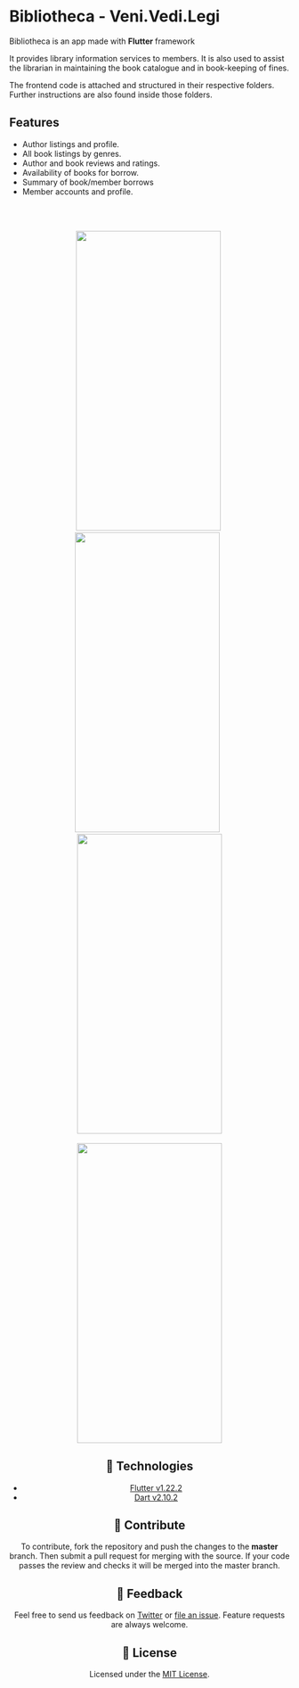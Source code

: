 # Bibliotheca - Veni.Vedi.Legi

Bibliotheca is an app made with **Flutter** framework 
<br>

It provides library information services to members. It is also used to assist the librarian in maintaining the book catalogue and in book-keeping of fines.
<br>

The  frontend code is attached and structured in their respective folders. Further instructions are also found inside those folders.

## Features

  - Author listings and profile.
  - All book listings by genres.
  - Author and book reviews and ratings.
  - Availability of books for borrow.
  - Summary of book/member borrows
  - Member accounts and profile.

<br></br>
<div align="center">
<img src="https://user-images.githubusercontent.com/115737287/195679072-ecbde255-9023-4f10-a481-01134ab139b5.png" width="260" height="538"/>&nbsp;<img src="https://user-images.githubusercontent.com/115737287/195679246-b7212300-0eb1-47d8-97b3-4bd8af495adf.png" width="260" height="538"/>&nbsp;&nbsp;<img src="https://user-images.githubusercontent.com/115737287/201398376-7c0d81f5-cff6-4b46-9a49-cefcfd53b606.png" width="260" height="538"/><br></br>
<img src="https://user-images.githubusercontent.com/115737287/202253843-7848813b-bc5e-4bdb-8415-68865ed51932.png" width="260" height="538"/<br></br>

## 🚀 Technologies

  - [Flutter v1.22.2](https://storage.googleapis.com/flutter_infra/releases/stable/windows/flutter_windows_1.22.4-stable.zip)
  - [Dart v2.10.2](https://dart.dev/get-dart)

## 🤝 Contribute

To contribute, fork the repository and push the changes to the **master** branch. Then submit a pull request for merging with the source. If your code passes the review and checks it will be merged into the master branch.

## 💬 Feedback

Feel free to send us feedback on [Twitter](https://twitter.com/gitpointapp) or [file an issue](https://github.com/arafaysaleem/library_management_system/issues/new). Feature requests are always welcome.

## 📝 License

Licensed under the [MIT License](./LICENSE).
